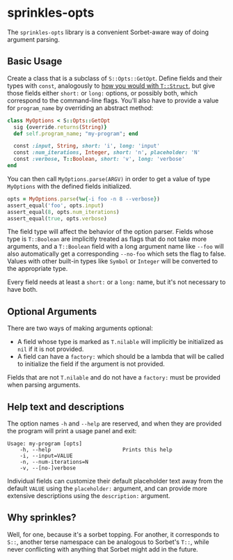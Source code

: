 # sprinkles-opts

The `sprinkles-opts` library is a convenient Sorbet-aware way of doing
argument parsing.

## Basic Usage

Create a class that is a subclass of `S::Opts::GetOpt`. Define fields and their types with `const`, analogously to [how you would with `T::Struct`](), but give those fields either `short:` or `long:` options, or possibly both, which correspond to the command-line flags. You'll also have to provide a value for `program_name` by overriding an abstract method:

```ruby
class MyOptions < S::Opts::GetOpt
  sig {override.returns(String)}
  def self.program_name; "my-program"; end

  const :input, String, short: 'i', long: 'input'
  const :num_iterations, Integer, short: 'n', placeholder: 'N'
  const :verbose, T::Boolean, short: 'v', long: 'verbose'
end
```

You can then call `MyOptions.parse(ARGV)` in order to get a value of type `MyOptions` with the defined fields initialized.

```ruby
opts = MyOptions.parse(%w{-i foo -n 8 --verbose})
assert_equal('foo', opts.input)
assert_equal(8, opts.num_iterations)
assert_equal(true, opts.verbose)
```

The field type will affect the behavior of the option parser. Fields whose type is `T::Boolean` are implicitly treated as flags that do not take more arguments, and a `T::Boolean` field with a long argument name like `--foo` will also automatically get a corresponding `--no-foo` which sets the flag to false. Values with other built-in types like `Symbol` or `Integer` will be converted to the appropriate type.

Every field needs at least a `short:` or a `long:` name, but it's not necessary to have both.

## Optional Arguments

There are two ways of making arguments optional:
- A field whose type is marked as `T.nilable` will implicitly be initialized as `nil` if it is not provided.
- A field can have a `factory:` which should be a lambda that will be called to initialize the field if the argument is not provided.

Fields that are not `T.nilable` and do not have a `factory:` must be provided when parsing arguments.

## Help text and descriptions

The option names `-h` and `--help` are reserved, and when they are provided the program will print a usage panel and exit:

```
Usage: my-program [opts]
    -h, --help                       Prints this help
    -i, --input=VALUE
    -n, --num-iterations=N
    -v, --[no-]verbose
```

Individual fields can customize their default placeholder text away from the default `VALUE` using the `placeholder:` argument, and can provide more extensive descriptions using the `description:` argument.

## Why sprinkles?

Well, for one, because it's a sorbet topping. For another, it corresponds to `S::`, another terse namespace can be analogous to Sorbet's `T::`, while never conflicting with anything that Sorbet might add in the future.

